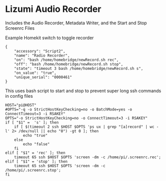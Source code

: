 # Lizumi Audio Recorder

Includes the Audio Recorder, Metadata Writer, and the Start and Stop Screenrc Files

Example Homekit switch to toggle recorder
```
{
	"accessory": "Script2",
	"name": "Radio Recorder",
	"on": "bash /home/homebridge/newRecord.sh rec",
	"off": "bash /home/homebridge/newRecord.sh stop",
	"state": "timeout 3 bash /home/homebridge/newRecord.sh s",
	"on_value": "true",
	"unique_serial": "0000461"
}
```

This uses bash script to start and stop to prevent super long ssh commands in config files
```
HOST="pi@HOST"
#OPTS="-q -o StrictHostKeyChecking=no -o BatchMode=yes -o ConnectTimeout=3 -i RSAKEY"
OPTS="-o StrictHostKeyChecking=no -o ConnectTimeout=3 -i RSAKEY"
if [ "$1" =  's' ]; then
	if [ $(timeout 2 ssh $HOST $OPTS 'ps ux | grep "[a]record" | wc -l' 2> /dev/null || echo "0") -gt 0 ]; then
		echo "true"
	else
		echo "false"
	fi
elif [ "$1" = 'rec' ]; then
	timeout 65 ssh $HOST $OPTS 'screen -dm -c /home/pi/.screenrc.rec';
elif [ "$1" = 'stop' ]; then
	timeout 65 ssh $HOST $OPTS 'screen -dm -c /home/pi/.screenrc.stop';
fi
```